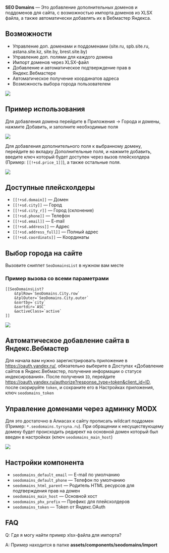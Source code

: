 **SEO Domains** — Это добавление дополнительных доменов и поддоменов для сайта, с возможностью импорта доменов из XLSX файла, а также автоматически добавлять их в Вебмастер Яндекса.

## Возможности ##
* Управление доп. доменами и поддоменами (site.ru, spb.site.ru, astana.site.kz, site.by, brest.site.by)
* Управление доп. полями для каждого домена
* Импорт доменов через XLSX-файл
* Добавление и автоматическое подтверждение прав в Яндекс.Вебмастере
* Автоматическое получение координатов адреса
* Возможность выбора города пользователем

[![](https://file.modx.pro/files/1/1/3/1139d4347d7f695258c6e1ae569ed7b9.png)](https://file.modx.pro/files/1/1/3/1139d4347d7f695258c6e1ae569ed7b9.png)

## Пример использования ##
Для добавления домена перейдите в Приложения -> Города и домены, нажмите Добавить, и заполните необходимые поля

[![](https://file.modx.pro/files/a/0/1/a011c73b53e50c8c89710b8cba7eb055.png)](https://file.modx.pro/files/a/0/1/a011c73b53e50c8c89710b8cba7eb055.png)

Для добавления дополнительного поля к выбранному домену, перейдите во вкладку Дополнительные поля, и нажмите добавить, введите ключ который будет доступен через вызов плейсхолдера (Пример: `[[!+sd.price_1]]`), а также остальные поля.

[![](https://file.modx.pro/files/3/3/8/338adad21de164b1e35b5541f9366cb8.png)](https://file.modx.pro/files/3/3/8/338adad21de164b1e35b5541f9366cb8.png)

## Доступные плейсхолдеры ##
* `[[!+sd.domain]]` — Домен
* `[[!+sd.city]]` — Город
* `[[!+sd.city_r]]` — Город (склонение)
* `[[!+sd.phone]]` — Телефон
* `[[!+sd.email]]` — E-mail
* `[[!+sd.address]]` — Адрес
* `[[!+sd.address_full]]` — Полный адрес
* `[[!+sd.coordinats]]` — Координаты

## Выбор города на сайте ##
Вызовите сниппет `SeoDomainsList` в нужном вам месте

### Пример вызова со всеми параметрами ###
```
[[SeoDomainsList?
    &tplRow=`SeoDomains.City.row`
    &tplOuter=`SeoDomains.City.outer`
    &sortby=`city`
    &sortdir=`ASC`
    &activeClass=`active`
]]
```

[![](https://file.modx.pro/files/0/e/1/0e18e79498148bdac68c65a9e5711028.jpg)](https://file.modx.pro/files/0/e/1/0e18e79498148bdac68c65a9e5711028.jpg)

## Автоматическое добавление сайта в Яндекс.Вебмастер ##
Для начала вам нужно зарегистрировать приложение в https://oauth.yandex.ru/, обязательно выберите в Доступах «Добавление сайтов в Яндекс.Вебмастер, получение информации о статусе индексирования». После получения `ID`, перейдите https://oauth.yandex.ru/authorize?response_type=token&client_id=ID, после скорируйте `token`, и сохраните его в Настройках приложения, ключ `seodomains_token`

## Управление доменами через админку MODX ##
Для это достаточно в Алиасах к сайту прописать wildcart поддомен (Пример: `*.seodomains.tyrsyna.ru`). При обращении к несуществующему домену будет происходить редирект на основной домен который был введен в настройках (ключ `seodomains_main_host`)

[![](https://file.modx.pro/files/2/0/7/207d143762c6b2b502e7b1684d541dcds.jpg)](https://file.modx.pro/files/2/0/7/207d143762c6b2b502e7b1684d541dcds.jpg)

## Настройки компонента ##
* `seodomains_default_email` — E-mail по умолчанию
* `seodomains_default_phone` — Телефон по умолчанию
* `seodomains_html_parent` — Родитель HTML ресурсов для подтверждения прав на домен
* `seodomains_main_host` — Основной хост
* `seodomains_phx_prefix` — Префикс для плейсхолдеров
* `seodomains_token` — Token от Яндекс.OAuth

## FAQ ##
Q: Где я могу найти пример xlsx-файла для импорта?

A: Пример находится в папке **assets/components/seodomains/import**